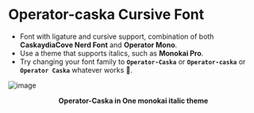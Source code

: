 # Operator-caska Cursive Font
* Font with ligature and cursive support, combination of both **CaskaydiaCove Nerd Font** and **Operator Mono**.
* Use a theme that supports italics, such as **Monokai Pro**.
* Try changing your font family to **`Operator-Caska`** or **`Operator-caska`** or **`Operator Caska`** whatever works 🙂.

![image](https://github.com/Anant-mishra1729/Operator-caska-Font/assets/84588156/bb718779-5a6f-44e5-8c05-313c67b583e8)

<p align = "center"><b>Operator-Caska in One monokai italic theme</b></p>

